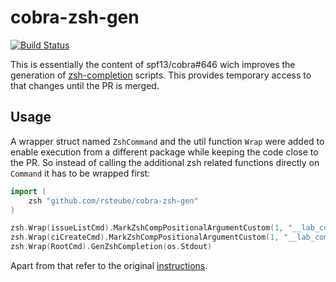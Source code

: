 # cobra-zsh-gen

[![Build Status](https://travis-ci.org/rsteube/cobra-zsh-gen.svg?branch=master)](https://travis-ci.org/rsteube/cobra-zsh-gen)

This is essentially the content of spf13/cobra#646 wich improves the generation of [zsh-completion](https://github.com/zsh-users/zsh-completions/blob/master/zsh-completions-howto.org) scripts. This provides temporary access to that changes until the PR is merged.

## Usage

A wrapper struct named `ZshCommand` and the util function `Wrap` were added to enable execution from a different package while keeping the code close to the PR. So instead of calling the additional zsh related functions directly on `Command` it has to be wrapped first:

```go
import (
    zsh "github.com/rsteube/cobra-zsh-gen"
)

zsh.Wrap(issueListCmd).MarkZshCompPositionalArgumentCustom(1, "__lab_completion_remote")
zsh.Wrap(ciCreateCmd).MarkZshCompPositionalArgumentCustom(1, "__lab_completion_remote_branches origin")
zsh.Wrap(RootCmd).GenZshCompletion(os.Stdout)
```

Apart from that refer to the original [instructions](zsh_completions.md).
